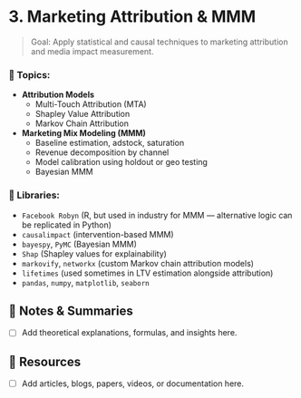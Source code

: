 # **3. Marketing Attribution & MMM**

> Goal: Apply statistical and causal techniques to marketing attribution and media impact measurement.


### 📘 Topics:

- **Attribution Models**
    - Multi-Touch Attribution (MTA)
    - Shapley Value Attribution
    - Markov Chain Attribution
- **Marketing Mix Modeling (MMM)**
    - Baseline estimation, adstock, saturation
    - Revenue decomposition by channel
    - Model calibration using holdout or geo testing
    - Bayesian MMM

### 🧰 Libraries:

- `Facebook Robyn` (R, but used in industry for MMM — alternative logic can be replicated in Python)
- `causalimpact` (intervention-based MMM)
- `bayespy`, `PyMC` (Bayesian MMM)
- `Shap` (Shapley values for explainability)
- `markovify`, `networkx` (custom Markov chain attribution models)
- `lifetimes` (used sometimes in LTV estimation alongside attribution)
- `pandas`, `numpy`, `matplotlib`, `seaborn`
  
## 📓 Notes & Summaries

- [ ] Add theoretical explanations, formulas, and insights here.

## 🔗 Resources

- [ ] Add articles, blogs, papers, videos, or documentation here.
